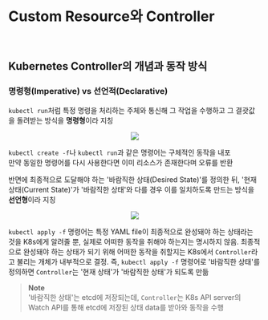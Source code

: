 # Custom Resource와 Controller

<br>

## Kubernetes Controller의 개념과 동작 방식
### 명령형(Imperative) vs 선언적(Declarative)
`kubectl run`처럼 특정 명령을 처리하는 주체와 통신해 그 작업을 수행하고 그 결괏값을 돌려받는 방식을 **명령형**이라 지칭

<p align=center>
  <img src=https://github.com/bigmtn1113/K8s-Note/assets/46125158/82d2b5a3-64aa-4568-8a5d-44e2724a0791>
</p>

`kubectl create -f`나 `kubectl run`과 같은 명령어는 구체적인 동작을 내포  
만약 동일한 명령어를 다시 사용한다면 이미 리소스가 존재한다며 오류를 반환

반면에 최종적으로 도달해야 하는 '바람직한 상태(Desired State)'를 정의한 뒤, '현재 상태(Current State)'가 '바람직한 상태'와 다를 경우 이를 일치하도록 만드는 방식을 **선언형**이라 지칭

<p align=center>
  <img src=https://github.com/bigmtn1113/K8s-Note/assets/46125158/59924971-18f7-4e71-aa74-a26f2cf8c808>
</p>

`kubectl apply -f` 명령어는 특정 YAML file이 최종적으로 완성돼야 하는 상태라는 것을 K8s에게 알려줄 뿐, 실제로 어떠한 동작을 취해야 하는지는 명시하지 않음.
최종적으로 완성돼야 하는 상태가 되기 위해 어떠한 동작을 취할지는 K8s에서 `Controller`라고 불리는 개체가 내부적으로 결정.
즉, `kubectl apply -f` 명령어로 '바람직한 상태'를 정의하면 `Controller`는 '현재 상태'가 '바람직한 상태'가 되도록 만듦

> **Note**  
> '바람직한 상태'는 etcd에 저장되는데, `Controller`는 K8s API server의 Watch API를 통해 etcd에 저장된 상태 data를 받아와 동작을 수행

